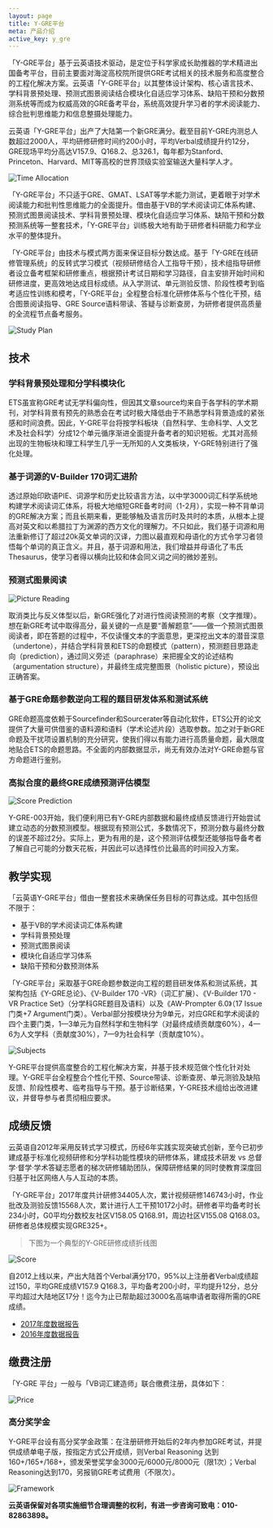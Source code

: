 ```yaml
---
layout: page
title: Y-GRE平台
meta: 产品介绍
active_key: y_gre
---
```


「Y-GRE平台」基于云英语技术驱动，是定位于科学家成长助推器的学术精进出国备考平台，目前主要面对海淀高校院所提供GRE考试相关的技术服务和高度整合的工程化解决方案。云英语「Y-GRE平台」以其整体设计架构、核心语言技术、学科背景预处理、预测式图景阅读结合模块化自适应学习体系、缺陷干预和分数预测系统等而成为权威高效的GRE备考平台，系统高效提升学习者的学术阅读能力、综合批判思维能力和信息整摄处理能力。

云英语「Y-GRE平台」出产了大陆第一个新GRE满分。截至目前Y-GRE内测总人数超过2000人，平均研修研修时间约200小时，平均Verbal成绩提升约12分，GRE现场平均分高达V157.9、Q168.2、总326.1，每年都为Stanford、Princeton、Harvard、MIT等高校的世界顶级实验室输送大量科学人才。

![Time Allocation](/images/y-gre/time-allocation.jpg)

「Y-GRE平台」不只适于GRE、GMAT、LSAT等学术能力测试，更着眼于对学术阅读能力和批判性思维能力的全面提升。借由基于VB的学术阅读词汇体系构建、预测式图景阅读技术、学科背景预处理、模块化自适应学习体系、缺陷干预和分数预测系统等一整套技术，「Y-GRE平台」训练极大地有助于研修者科研能力和学业水平的整体提升。

「Y-GRE平台」由技术与模式两方面来保证目标分数达成。基于「Y-GRE在线研修管理系统」的反转式学习模式（视频研修结合人工指导干预），技术组指导研修者设立备考框架和研修重点，根据预计考试日期和学习路径，自主安排开始时间和研修进度，更高效地达成目标成绩。从入学测试、单元测验反馈、阶段性模考到临考适应性训练和模考，「Y-GRE平台」全程整合标准化研修体系与个性化干预，结合图景阅读指导、GRE Source语料带读、答疑与诊断查房，为研修者提供高质量的全流程节点备考服务。

![Study Plan](/images/y-gre/study-plan.jpg)

## 技术

### 学科背景预处理和分学科模块化

ETS虽宣称GRE考试无学科偏向性，但因其文章source均来自于各学科的学术期刊，对学科背景有预先的熟悉会在考试时极大降低由于不熟悉学科背景造成的紧张感和时间浪费。因此，Y-GRE平台将按学科板块（自然科学、生命科学、人文艺术及社会科学）分成12个单元循序渐进全面提升备考者的知识短板。尤其对高频出现的生物板块和理工科学生几乎一无所知的人文类板块，Y-GRE特别进行了强化处理。

### 基于词源的V-Builder 170词汇进阶

透过原始印欧语PIE、词源学和历史比较语言方法，以中学3000词汇科学系统地构建学术阅读词汇体系，将极大地缩短GRE备考时间（1-2月），实现一种不背单词的GRE解决方案；而且长期来看，更能够触及语言历时及共时的本质，从根本上提高对英文和以希腊拉丁为渊源的西方文化的理解力。不只如此，我们基于词源和用法重新修订了超过20k英文单词的汉译，力图以最直观和母语化的方式令学习者领悟每个单词的真正含义。并且，基于词源和用法，我们增益并母语化了韦氏Thesaurus，使学习者得以横向比较和体会同义词之间的微妙差别。

### 预测式图景阅读

![Picture Reading](/images/y-gre/picture-reading.jpg)

取消类比与反义体型以后，新GRE强化了对进行性阅读预测的考察（文字推理）。想在新GRE考试中取得高分，最关键的一点是要“善解题意”——做一个预测式图景阅读者，即在答题的过程中，不仅读懂文本的字面意思，更深挖出文本的潜音深意（undertone），并结合学科背景和ETS的命题模式（pattern），预测题目思路走向（prediction），通过同义旁述（paraphrase）来把握全文的论述结构（argumentation structure），并最终生成完整图景（holistic picture），预设出正确答案。

### 基于GRE命题参数逆向工程的题目研发体系和测试系统

GRE命题高度依赖于Sourcefinder和Sourcerater等自动化软件，ETS公开的论文提供了大量可供借鉴的语料源和语料（学术论述片段）选取参数。加之对于新GRE命题及干扰项设置机制的充分研究，使我们得以有能力进行高质量命题，最大限度地贴合ETS的命题思路。不全面的内部数据显示，尚无有效办法对Y-GRE命题与官方命题进行鉴别。

### 高拟合度的最终GRE成绩预测评估模型

![Score Prediction](/images/y-gre/score-prediction.jpg)

Y-GRE-003开始，我们便利用已有Y-GRE内部数据和最终成绩反馈进行开始尝试建立动态的分数预测模型。根据现有预测公式，多数情况下，预测分数与最终分数的误差不超过2分。实际上，更为有用的是，这个预测评估模型还能够指导备考者了解自己可能的分数天花板，并因此可以选择性价比最高的时间投入方案。

## 教学实现

「云英语Y-GRE平台」借由一整套技术来确保任务目标的可靠达成。其中包括但不限于：

- 基于VB的学术阅读词汇体系构建
- 学科背景预处理
- 预测式图景阅读
- 模块化自适应学习体系
- 缺陷干预和分数预测体系

「Y-GRE平台」采取基于GRE命题参数逆向工程的题目研发体系和测试系统，其架构包括《Y-GRE总论》、《V-Builder 170 -VR》（词汇扩展）、《V-Builder 170 - VR Practice Set》（分学科GRE题目及语料）以及《AW-Prompter 6.0》（17 Issue门类+7 Argument门类）。Verbal部分按模块分为9单元，对应GRE和学术阅读的四个主要门类，1—3单元为自然科学和生物科学（对最终成绩贡献度60%），4—6为人文学科（贡献度30%），7—9为社会科学（贡献度10%）。

![Subjects](/images/y-gre/subjects.jpg)

Y-GRE平台提供高度整合的工程化解决方案，并基于技术规范做个性化针对处理。Y-GRE平台全程整合个性化干预、Source带读、诊断查房、单元测验及缺陷反馈、阶段性模考、临考指导与干预。基于诊断结果，Y-GRE技术组给出改进建议，并督导参与者贯彻相应要求。

## 成绩反馈

云英语自2012年采用反转式学习模式，历经6年实践实现突破式创新，至今已初步建成基于标准化视频研修和分学科功能性模块的研修体系，建成技术研发 vs 总督学·督学·学术答疑志愿者的梯次研修辅助团队，保障研修结果的同时使教育深度回归基于社区网络人与人互动的本质。

「Y-GRE平台」2017年度共计研修34405人次，累计视频研修146743小时，作业批改及测验反馈15568人次，累计进行人工干预10172小时。研修者平均备考时长234小时，G0平均分数校友社区V158.05 Q168.91，周边社区V155.08 Q168.03。研修者总体规模实现GRE325+。

> 下图为一个典型的Y-GRE研修成绩折线图

![Score](/images/y-gre/score.jpg)

自2012上线以来，产出大陆首个Verbal满分170，95%以上注册者Verbal成绩超过150，平均GRE成绩V157.9 Q168.3，平均备考200小时，平均提升12分，总分平均超过大陆地区17分！迄今为止已帮助超过3000名高端申请者取得所需的GRE成绩。


- [2017年度数据报告](https://stats.y-english.cn/stats/year/2017)
- [2016年度数据报告](https://stats.y-english.cn/stats/year/2016)

## 缴费注册

「Y-GRE 平台」一般与「VB词汇建造师」联合缴费注册，具体如下：

![Price](/images/y-gre/price.jpg)

### 高分奖学金

Y-GRE平台设有高分奖学金政策：在注册研修开始后的2年内参加GRE考试，并提供成绩单电子版，按指定方式公开成绩，则Verbal Reasoning 达到160+/165+/168+，颁发荣誉奖学金3000元/6000元/8000元（限1次）；Verbal Reasoning达到170，另报销GRE考试费用（不限次）。

![Framework](/images/y-gre/framework.jpg)

**云英语保留对各项实施细节合理调整的权利，有进一步咨询可致电：010-82863898。**
